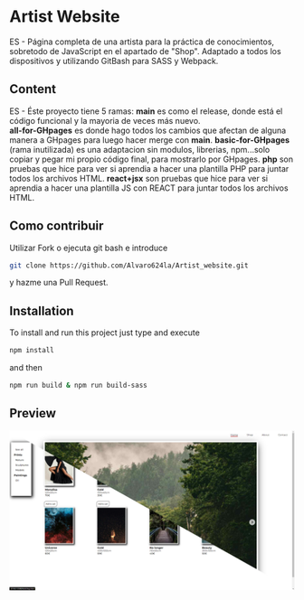# Artist Website
ES - Página completa de una artista para la práctica de conocimientos, sobretodo de JavaScript en el apartado de "Shop". Adaptado a todos los dispositivos y utilizando GitBash para SASS y Webpack.
<!-- EN - ... -->

## Content
ES - Éste proyecto tiene 5 ramas:
**main** es como el release, donde está el código funcional y la mayoria de veces más nuevo. <br />
**all-for-GHpages** es donde hago todos los cambios que afectan de alguna manera a GHpages para luego hacer merge con **main**.
**basic-for-GHpages** (rama inutilizada) es una adaptacion sin modulos, librerias, npm...solo copiar y pegar mi propio código final, para mostrarlo por GHpages.
**php** son pruebas que hice para ver si aprendia a hacer una plantilla PHP para juntar todos los archivos HTML.
**react+jsx** son pruebas que hice para ver si aprendia a hacer una plantilla JS con REACT para juntar todos los archivos HTML.
<!-- EN - This project has two branches: main and bundle-js-bien. **main** contains the tests of the repositories and **bundle-js-bien** contains the test of the use cases. -->

<!-- ## Demo
If you want to see the demo of this project deployed, you can visit [Demo of the project](https://...) -->

## Como contribuir
Utilizar Fork o ejecuta git bash e introduce
```bash
git clone https://github.com/Alvaro624la/Artist_website.git
```
y hazme una Pull Request.

## Installation
To install and run this project just type and execute
```bash
npm install
```
and then
```bash
npm run build & npm run build-sass
```
## Preview
![](/preview.jpg)

<!-- ### Notes -->
